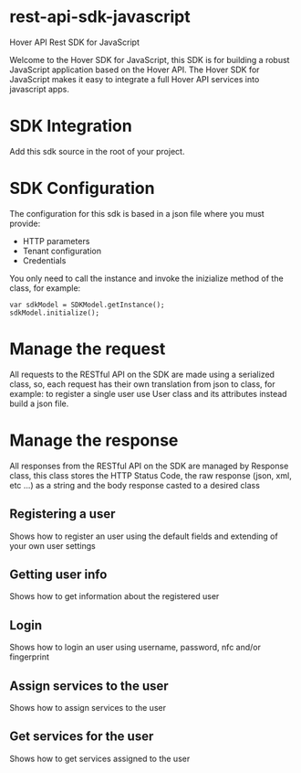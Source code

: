 rest-api-sdk-javascript
=================

Hover API Rest SDK for JavaScript

Welcome to the Hover SDK for JavaScript, this SDK is for building a robust JavaScript application based on the Hover API. The Hover SDK for JavaScript makes it easy to integrate a full Hover API services into javascript apps. 

SDK Integration
===============

Add this sdk source in the root of your project.

SDK Configuration
=================
The configuration for this sdk is based in a json file where you must provide:

* HTTP parameters
* Tenant configuration
* Credentials

You only need to call the instance and invoke the inizialize method of the class, for example:

	var sdkModel = SDKModel.getInstance();
	sdkModel.initialize();

Manage the request
===================

All requests to the RESTful API on the SDK are made using a serialized class, so, each request has their own translation from json to class, for example: to register a single user use User class and its attributes instead build a json file.

Manage the response
======================

All responses from the RESTful API on the SDK are managed by Response class, this class stores the HTTP Status Code, the raw response (json, xml, etc ...)  as a string and the body response casted to a desired class

Registering a user
------
Shows how to register an user using the default fields and extending of your own user settings

Getting user info
------
Shows how to get information about the registered user

Login 
------
Shows how to login an user using username, password, nfc and/or fingerprint

Assign services to the user
------
Shows how to assign services to the user

Get services for the user
------
Shows how to get services assigned to the user
